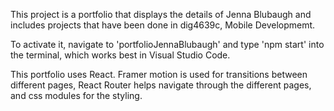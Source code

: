 This project is a portfolio that displays the details of Jenna Blubaugh and includes projects that have been done in dig4639c, Mobile Developmemt.


To activate it, navigate to 'portfolioJennaBlubaugh' and type 'npm start' into the terminal, which works best in Visual Studio Code.


This portfolio uses React.  Framer motion is used for transitions between different pages, React Router helps navigate through the different pages, and css modules for the styling.